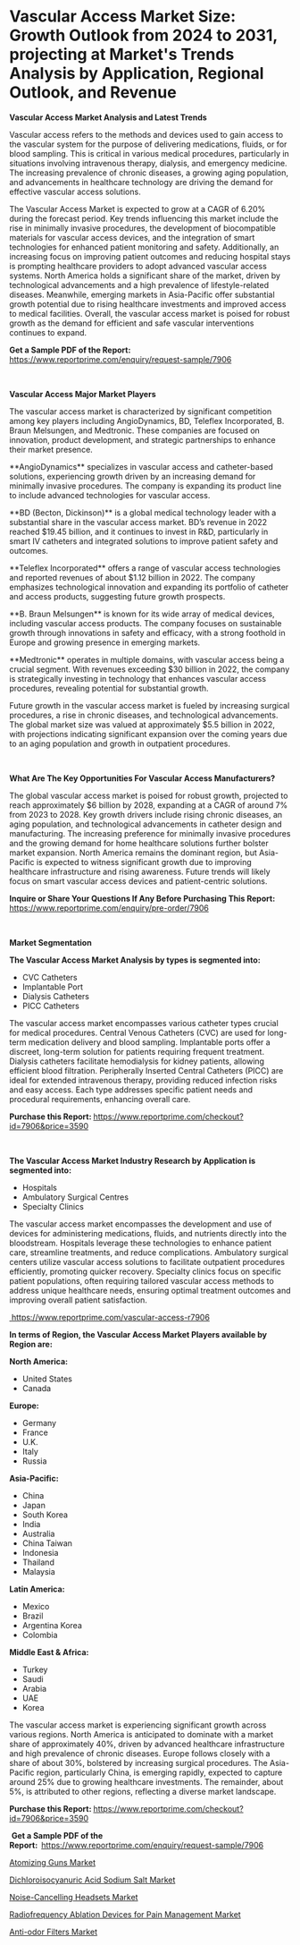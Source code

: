 <p><h1>Vascular Access Market Size: Growth Outlook from 2024 to 2031, projecting at Market's Trends Analysis by Application, Regional Outlook, and Revenue</h1></p><p><strong>Vascular Access Market Analysis and Latest Trends</strong></p>
<p><p>Vascular access refers to the methods and devices used to gain access to the vascular system for the purpose of delivering medications, fluids, or for blood sampling. This is critical in various medical procedures, particularly in situations involving intravenous therapy, dialysis, and emergency medicine. The increasing prevalence of chronic diseases, a growing aging population, and advancements in healthcare technology are driving the demand for effective vascular access solutions.</p><p>The Vascular Access Market is expected to grow at a CAGR of 6.20% during the forecast period. Key trends influencing this market include the rise in minimally invasive procedures, the development of biocompatible materials for vascular access devices, and the integration of smart technologies for enhanced patient monitoring and safety. Additionally, an increasing focus on improving patient outcomes and reducing hospital stays is prompting healthcare providers to adopt advanced vascular access systems. North America holds a significant share of the market, driven by technological advancements and a high prevalence of lifestyle-related diseases. Meanwhile, emerging markets in Asia-Pacific offer substantial growth potential due to rising healthcare investments and improved access to medical facilities. Overall, the vascular access market is poised for robust growth as the demand for efficient and safe vascular interventions continues to expand.</p></p>
<p><strong>Get a Sample PDF of the Report:&nbsp;</strong> <a href="https://www.reportprime.com/enquiry/request-sample/7906">https://www.reportprime.com/enquiry/request-sample/7906</a></p>
<p>&nbsp;</p>
<p><strong>Vascular Access Major Market Players</strong></p>
<p><p>The vascular access market is characterized by significant competition among key players including AngioDynamics, BD, Teleflex Incorporated, B. Braun Melsungen, and Medtronic. These companies are focused on innovation, product development, and strategic partnerships to enhance their market presence.</p><p>**AngioDynamics** specializes in vascular access and catheter-based solutions, experiencing growth driven by an increasing demand for minimally invasive procedures. The company is expanding its product line to include advanced technologies for vascular access.</p><p>**BD (Becton, Dickinson)** is a global medical technology leader with a substantial share in the vascular access market. BD’s revenue in 2022 reached $19.45 billion, and it continues to invest in R&D, particularly in smart IV catheters and integrated solutions to improve patient safety and outcomes.</p><p>**Teleflex Incorporated** offers a range of vascular access technologies and reported revenues of about $1.12 billion in 2022. The company emphasizes technological innovation and expanding its portfolio of catheter and access products, suggesting future growth prospects.</p><p>**B. Braun Melsungen** is known for its wide array of medical devices, including vascular access products. The company focuses on sustainable growth through innovations in safety and efficacy, with a strong foothold in Europe and growing presence in emerging markets.</p><p>**Medtronic** operates in multiple domains, with vascular access being a crucial segment. With revenues exceeding $30 billion in 2022, the company is strategically investing in technology that enhances vascular access procedures, revealing potential for substantial growth.</p><p>Future growth in the vascular access market is fueled by increasing surgical procedures, a rise in chronic diseases, and technological advancements. The global market size was valued at approximately $5.5 billion in 2022, with projections indicating significant expansion over the coming years due to an aging population and growth in outpatient procedures.</p></p>
<p>&nbsp;</p>
<p><strong>What Are The Key Opportunities For Vascular Access Manufacturers?</strong></p>
<p><p>The global vascular access market is poised for robust growth, projected to reach approximately $6 billion by 2028, expanding at a CAGR of around 7% from 2023 to 2028. Key growth drivers include rising chronic diseases, an aging population, and technological advancements in catheter design and manufacturing. The increasing preference for minimally invasive procedures and the growing demand for home healthcare solutions further bolster market expansion. North America remains the dominant region, but Asia-Pacific is expected to witness significant growth due to improving healthcare infrastructure and rising awareness. Future trends will likely focus on smart vascular access devices and patient-centric solutions.</p></p>
<p><strong>Inquire or Share Your Questions If Any Before Purchasing This Report:</strong> <a href="https://www.reportprime.com/enquiry/pre-order/7906">https://www.reportprime.com/enquiry/pre-order/7906</a></p>
<p>&nbsp;</p>
<p><strong>Market Segmentation</strong></p>
<p><strong>The Vascular Access Market Analysis by types is segmented into:</strong></p>
<p><ul><li>CVC Catheters</li><li>Implantable Port</li><li>Dialysis Catheters</li><li>PICC Catheters</li></ul></p>
<p><p>The vascular access market encompasses various catheter types crucial for medical procedures. Central Venous Catheters (CVC) are used for long-term medication delivery and blood sampling. Implantable ports offer a discreet, long-term solution for patients requiring frequent treatment. Dialysis catheters facilitate hemodialysis for kidney patients, allowing efficient blood filtration. Peripherally Inserted Central Catheters (PICC) are ideal for extended intravenous therapy, providing reduced infection risks and easy access. Each type addresses specific patient needs and procedural requirements, enhancing overall care.</p></p>
<p><strong>Purchase this Report:&nbsp;</strong><a href="https://www.reportprime.com/checkout?id=7906&price=3590">https://www.reportprime.com/checkout?id=7906&price=3590</a></p>
<p>&nbsp;</p>
<p><strong>The Vascular Access Market Industry Research by Application is segmented into:</strong></p>
<p><ul><li>Hospitals</li><li>Ambulatory Surgical Centres</li><li>Specialty Clinics</li></ul></p>
<p><p>The vascular access market encompasses the development and use of devices for administering medications, fluids, and nutrients directly into the bloodstream. Hospitals leverage these technologies to enhance patient care, streamline treatments, and reduce complications. Ambulatory surgical centers utilize vascular access solutions to facilitate outpatient procedures efficiently, promoting quicker recovery. Specialty clinics focus on specific patient populations, often requiring tailored vascular access methods to address unique healthcare needs, ensuring optimal treatment outcomes and improving overall patient satisfaction.</p></p>
<p><a href="https://www.reportprime.com/vascular-access-r7906">&nbsp;https://www.reportprime.com/vascular-access-r7906</a></p>
<p><strong>In terms of Region, the Vascular Access Market Players available by Region are:</strong></p>
<p>
    <p> <strong> North America: </strong>
        <ul>
            <li>United States</li>
            <li>Canada</li>
        </ul>
        </p> 
    <p> <strong> Europe: </strong>
        <ul>
            <li>Germany</li>
            <li>France</li>
            <li>U.K.</li>
            <li>Italy</li>
            <li>Russia</li>
        </ul>
        </p> 
    <p> <strong> Asia-Pacific: </strong>
        <ul>
            <li>China</li>
            <li>Japan</li>
            <li>South Korea</li>
            <li>India</li>
            <li>Australia</li>
            <li>China Taiwan</li>
            <li>Indonesia</li>
            <li>Thailand</li>
            <li>Malaysia</li>
        </ul>
        </p> 
    <p> <strong> Latin America: </strong>
        <ul>
            <li>Mexico</li>
            <li>Brazil</li>
            <li>Argentina Korea</li>
            <li>Colombia</li>
        </ul>
        </p> 
    <p> <strong> Middle East & Africa: </strong>
        <ul>
            <li>Turkey</li>
            <li>Saudi</li>
            <li>Arabia</li>
            <li>UAE</li>
            <li>Korea</li>
        </ul>
    </p>
    </p>
<p><p>The vascular access market is experiencing significant growth across various regions. North America is anticipated to dominate with a market share of approximately 40%, driven by advanced healthcare infrastructure and high prevalence of chronic diseases. Europe follows closely with a share of about 30%, bolstered by increasing surgical procedures. The Asia-Pacific region, particularly China, is emerging rapidly, expected to capture around 25% due to growing healthcare investments. The remainder, about 5%, is attributed to other regions, reflecting a diverse market landscape.</p></p>
<p><strong>Purchase this Report: </strong><a href="https://www.reportprime.com/checkout?id=7906&price=3590">https://www.reportprime.com/checkout?id=7906&price=3590</a></p>
<p>&nbsp;<strong>Get a Sample PDF of the Report:&nbsp;&nbsp;</strong><a href="https://www.reportprime.com/enquiry/request-sample/7906">https://www.reportprime.com/enquiry/request-sample/7906</a></p>
<p><strong></strong></p>
<p><p><a href="https://issuu.com/reportprime-2/docs/atomizing-guns-market-size-2030.ppt_bfac9a13ada6a6">Atomizing Guns Market</a></p><p><a href="https://www.linkedin.com/pulse/dichloroisocyanuric-acid-sodium-salt-industry-forecast-fjuzf?trackingId=4U6n1cCqR%2B2l9pysA%2FZ3LQ%3D%3D">Dichloroisocyanuric Acid Sodium Salt Market</a></p><p><a href="https://medium.com/@raygrimes99/noise-cancelling-headsets-market-market-segmentation-geographical-regions-and-market-forcast-till-084a87152e47">Noise-Cancelling Headsets Market</a></p><p><a href="https://medium.com/@foxworth8231/radiofrequency-ablation-devices-for-pain-management-market-revolution-2024-2031-market-trends-d37ab50a4986">Radiofrequency Ablation Devices for Pain Management Market</a></p><p><a href="https://issuu.com/reportprime-2/docs/anti-odor-filters-market-size-2030._dc6a8cedf6da26">Anti-odor Filters Market</a></p></p>